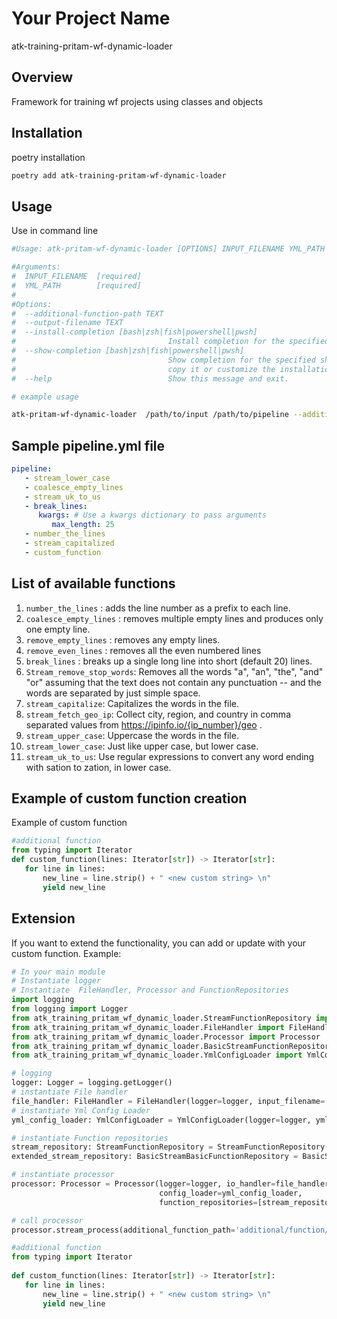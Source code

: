 # Your Project Name
atk-training-pritam-wf-dynamic-loader

## Overview

Framework for training wf projects using classes and objects

## Installation

poetry installation
```bash
poetry add atk-training-pritam-wf-dynamic-loader
```

## Usage
Use in command line

```bash
#Usage: atk-pritam-wf-dynamic-loader [OPTIONS] INPUT_FILENAME YML_PATH

#Arguments:
#  INPUT_FILENAME  [required]
#  YML_PATH        [required]
#
#Options:
#  --additional-function-path TEXT
#  --output-filename TEXT
#  --install-completion [bash|zsh|fish|powershell|pwsh]
#                                  Install completion for the specified shell.
#  --show-completion [bash|zsh|fish|powershell|pwsh]
#                                  Show completion for the specified shell, to
#                                  copy it or customize the installation.
#  --help                          Show this message and exit.

# example usage

atk-pritam-wf-dynamic-loader  /path/to/input /path/to/pipeline --additional-function-path /path/to/additional_functions --output-filename /path/to/output
```

## Sample pipeline.yml file
```yaml
pipeline:
   - stream_lower_case
   - coalesce_empty_lines
   - stream_uk_to_us
   - break_lines:
      kwargs: # Use a kwargs dictionary to pass arguments
         max_length: 25
   - number_the_lines
   - stream_capitalized
   - custom_function
```
## List of available functions
1. ```number_the_lines``` : adds the line number as a prefix to each line.
2. ```coalesce_empty_lines``` : removes multiple empty lines and produces only one empty line.
3. ```remove_empty_lines``` : removes any empty lines.
4. ```remove_even_lines```  : removes all the even numbered lines
5. ```break_lines```  : breaks up a single long line into short (default 20) lines.
6. ```Stream_remove_stop_words```: Removes all the words "a", "an", "the", "and" "or" assuming that the text does not contain any punctuation -- and the words are separated by just simple space. 
7. ```stream_capitalize```: Capitalizes the words in the file.
8. ```stream_fetch_geo_ip```: Collect city, region, and country in comma separated values from https://ipinfo.io/{ip_number}/geo .
9. ```stream_upper_case```: Uppercase the words in the file.
10. ```stream_lower_case```: Just like upper case, but lower case.
11. ```stream_uk_to_us```: Use regular expressions to convert any word ending with sation to zation, in lower case.

## Example of  custom function creation
Example of custom function
```python
#additional function  
from typing import Iterator
def custom_function(lines: Iterator[str]) -> Iterator[str]:               
   for line in lines:                                                     
       new_line = line.strip() + " <new custom string> \n"                
       yield new_line 
```

## Extension
If you want to extend the functionality, you can add or update with your custom function. Example:

```python
# In your main module
# Instantiate logger
# Instantiate  FileHandler, Processor and FunctionRepositories
import logging
from logging import Logger
from atk_training_pritam_wf_dynamic_loader.StreamFunctionRepository import StreamFunctionRepository
from atk_training_pritam_wf_dynamic_loader.FileHandler import FileHandler
from atk_training_pritam_wf_dynamic_loader.Processor import Processor
from atk_training_pritam_wf_dynamic_loader.BasicStreamFunctionRepository import BasicStreamBasicFunctionRepository
from atk_training_pritam_wf_dynamic_loader.YmlConfigLoader import YmlConfigLoader

# logging
logger: Logger = logging.getLogger()
# instantiate File handler
file_handler: FileHandler = FileHandler(logger=logger, input_filename='input/file/path', output_filename='output/file/path')
# instantiate Yml Config Loader
yml_config_loader: YmlConfigLoader = YmlConfigLoader(logger=logger, yml_path='yml/path')

# instantiate Function repositories
stream_repository: StreamFunctionRepository = StreamFunctionRepository()
extended_stream_repository: BasicStreamBasicFunctionRepository = BasicStreamBasicFunctionRepository()

# instantiate processor
processor: Processor = Processor(logger=logger, io_handler=file_handler,
                                 config_loader=yml_config_loader,
                                 function_repositories=[stream_repository, extended_stream_repository])

# call processor
processor.stream_process(additional_function_path='additional/function/path')

```

```python                                                                 
#additional function                                                      
from typing import Iterator                                               
                                                                          
def custom_function(lines: Iterator[str]) -> Iterator[str]:               
   for line in lines:                                                     
       new_line = line.strip() + " <new custom string> \n"                
       yield new_line                                                     
 ```                                                                      